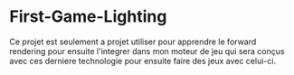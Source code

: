 # First-Game-Lighting

Ce projet est seulement a projet utiliser pour apprendre le forward rendering pour ensuite l'integrer dans mon moteur de jeu qui
sera conçus avec ces derniere technologie pour ensuite faire des jeux avec celui-ci.
